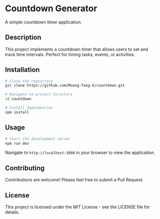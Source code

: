 # Countdown Generator

A simple countdown timer application.

## Description

This project implements a countdown timer that allows users to set and track time intervals. Perfect for timing tasks, events, or activities.

## Installation

```bash
# Clone the repository
git clone https://github.com/Moong-Tang-E/countdown.git

# Navigate to project directory
cd countdown

# Install dependencies
npm install
```

## Usage

```bash
# Start the development server
npm run dev
```

Navigate to `http://localhost:3000` in your browser to view the application.

## Contributing

Contributions are welcome! Please feel free to submit a Pull Request.

## License

This project is licensed under the MIT License - see the LICENSE file for details.
